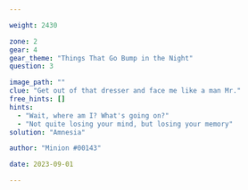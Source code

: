 ```yaml
---

weight: 2430

zone: 2
gear: 4
gear_theme: "Things That Go Bump in the Night"
question: 3

image_path: ""
clue: "Get out of that dresser and face me like a man Mr."
free_hints: []
hints:
  - "Wait, where am I? What's going on?"
  - "Not quite losing your mind, but losing your memory"
solution: "Amnesia"

author: "Minion #00143"

date: 2023-09-01

---
```


